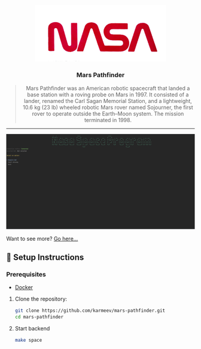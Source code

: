 <div align="center">
<img src="res/nasa.png" alt="drawing" width="350px"/></br>

### Mars Pathfinder

> Mars Pathfinder was an American robotic spacecraft that landed a base station with a roving probe on Mars in 1997. It consisted of a lander, renamed the Carl Sagan Memorial Station, and a lightweight, 10.6 kg (23 lb) wheeled robotic Mars rover named Sojourner, the first rover to operate outside the Earth–Moon system. The mission terminated in 1998.
---

<img src="res/img.png" alt="drawing" width="1500px"/></br>

</div>

Want to see more? [Go here...](res/more)

## 🚀 Setup Instructions

### Prerequisites

- [Docker](https://www.docker.com/)

1. Clone the repository:

   ```bash
   git clone https://github.com/karmeev/mars-pathfinder.git
   cd mars-pathfinder
   ```
2. Start backend
   ```bash
   make space
   ```